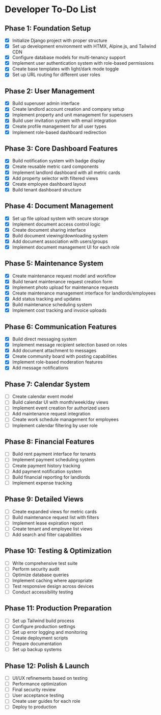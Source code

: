 # Developer To-Do List

## Phase 1: Foundation Setup

- [x] Initialize Django project with proper structure
- [x] Set up development environment with HTMX, Alpine.js, and Tailwind CDN
- [x] Configure database models for multi-tenancy support
- [x] Implement user authentication system with role-based permissions
- [x] Create base templates with light/dark mode toggle
- [x] Set up URL routing for different user roles

## Phase 2: User Management

- [x] Build superuser admin interface
- [x] Create landlord account creation and company setup
- [x] Implement property and unit management for superusers
- [x] Build user invitation system with email integration
- [x] Create profile management for all user types
- [x] Implement role-based dashboard redirection

## Phase 3: Core Dashboard Features

- [x] Build notification system with badge display
- [x] Create reusable metric card components
- [x] Implement landlord dashboard with all metric cards
- [x] Add property selector with filtered views
- [x] Create employee dashboard layout
- [x] Build tenant dashboard structure

## Phase 4: Document Management

- [x] Set up file upload system with secure storage
- [x] Implement document access control logic
- [x] Create document sharing interface
- [x] Build document viewing/downloading system
- [x] Add document association with users/groups
- [x] Implement document management UI for each role

## Phase 5: Maintenance System

- [x] Create maintenance request model and workflow
- [x] Build tenant maintenance request creation form
- [x] Implement photo upload for maintenance requests
- [x] Create maintenance management interface for landlords/employees
- [x] Add status tracking and updates
- [x] Build maintenance scheduling system
- [x] Implement cost tracking and invoice uploads

## Phase 6: Communication Features

- [x] Build direct messaging system
- [x] Implement message recipient selection based on roles
- [x] Add document attachment to messages
- [x] Create community board with posting capabilities
- [x] Implement role-based moderation features
- [x] Add message notifications

## Phase 7: Calendar System

- [ ] Create calendar event model
- [ ] Build calendar UI with month/week/day views
- [ ] Implement event creation for authorized users
- [ ] Add maintenance request integration
- [ ] Create work schedule management for employees
- [ ] Implement calendar filtering by user role

## Phase 8: Financial Features

- [ ] Build rent payment interface for tenants
- [ ] Implement payment scheduling system
- [ ] Create payment history tracking
- [ ] Add payment notification system
- [ ] Build financial reporting for landlords
- [ ] Implement expense tracking

## Phase 9: Detailed Views

- [ ] Create expanded views for metric cards
- [ ] Build maintenance request list with filters
- [ ] Implement lease expiration report
- [ ] Create tenant and employee list views
- [ ] Add search and filter capabilities

## Phase 10: Testing & Optimization

- [ ] Write comprehensive test suite
- [ ] Perform security audit
- [ ] Optimize database queries
- [ ] Implement caching where appropriate
- [ ] Test responsive design across devices
- [ ] Conduct accessibility testing

## Phase 11: Production Preparation

- [ ] Set up Tailwind build process
- [ ] Configure production settings
- [ ] Set up error logging and monitoring
- [ ] Create deployment scripts
- [ ] Prepare documentation
- [ ] Set up backup systems

## Phase 12: Polish & Launch

- [ ] UI/UX refinements based on testing
- [ ] Performance optimization
- [ ] Final security review
- [ ] User acceptance testing
- [ ] Create user guides for each role
- [ ] Deploy to production 